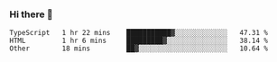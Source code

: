### Hi there 👋

<!--START_SECTION:waka-->

```text
TypeScript   1 hr 22 mins    ███████████▓░░░░░░░░░░░░░   47.31 %
HTML         1 hr 6 mins     █████████▓░░░░░░░░░░░░░░░   38.14 %
Other        18 mins         ██▓░░░░░░░░░░░░░░░░░░░░░░   10.64 %
```

<!--END_SECTION:waka-->
